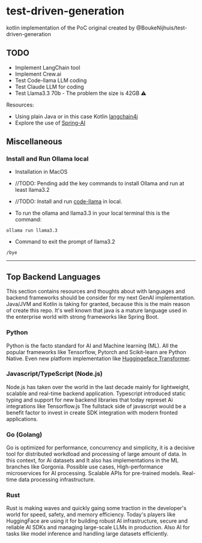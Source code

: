 # test-driven-generation
kotlin implementation of the PoC original created by @BoukeNijhuis/test-driven-generation

## TODO
- Implement LangChain tool
- Implement Crew.ai
- Test Code-llama LLM coding
- Test Claude LLM for coding
- Test Llama3.3 70b - The problem the size is 42GB ⚠️

Resources:

- Using plain Java or in this case Kotlin [langchain4j](https://github.com/langchain4j/langchain4j)
- Explore the use of [Spring-AI](https://spring.io/projects/spring-ai)


## Miscellaneous

### Install and Run Ollama local
- Installation in MacOS
- //TODO: Pending add the key commands to install Ollama and run at least llama3.2

- //TODO: Install and run [code-llama](https://ollama.com/library/codellama) in local.

- To run the ollama and llama3.3 in your local terminal this is the command:

`ollama run llama3.3`

- Command to exit the prompt of llama3.2

`/bye`

----
## Top Backend Languages 
This section contains resources and thoughts about with languages and backend frameworks should be consider for my next GenAI implementation.
Java/JVM and Kotlin is taking for granted, because this is the main reason of create this repo. It's well known that java is a mature
language used in the enterprise world with strong frameworks like Spring Boot.

### Python
Python is the facto standard for AI and Machine learning (ML). All the popular frameworks like Tensorflow, Pytorch and Scikit-learn are Python Native.
Even new platform implementation like [Huggingeface Transformer](https://github.com/huggingface/transformers).

### Javascript/TypeScript (Node.js)
Node.js has taken over the world in the last decade mainly for lightweight, scalable and real-time backend application.
Typescript introduced static typing and support for new backend libraries that today represet Ai integrations like Tensorflow.js
The fullstack side of javascript would be a benefit factor to invest in create SDK integration with modern fronted applications.

### Go (Golang)
Go is optimized for performance, concurrency and simplicity, it is a decisive tool for distributed workdload and processing of large amount of data.
In this context, for Ai datasets and It also has implementations in the ML branches like Gorgonia. Possible use cases,
High-performance microservices for AI processing. Scalable APIs for pre-trained models. Real-time data processing infrastructure.

### Rust
Rust is making waves and quickly gaing some traction in the developer's world for speed, safety, and memory efficiency.
Today's players like HuggingFace are using it for building robust AI infrastructure, secure and reliable AI SDKs and managing 
large-scale LLMs in production. Also AI for tasks like model inference and handling large datasets efficiently.
